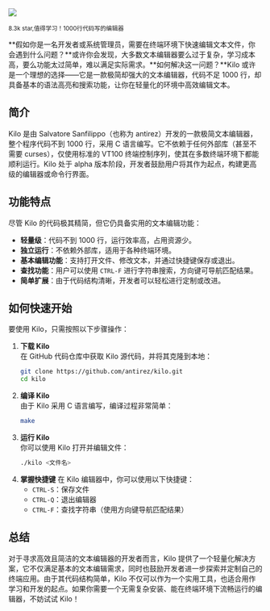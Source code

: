 <img src="/assets/image/250603-kilo.png"/> 

<small>8.3k star,值得学习！1000行代码写的编辑器</small>

 **假如你是一名开发者或系统管理员，需要在终端环境下快速编辑文本文件，你会遇到什么问题？**或许你会发现，大多数文本编辑器要么过于复杂，学习成本高，要么功能太过简单，难以满足实际需求。**如何解决这一问题？**Kilo 或许是一个理想的选择——它是一款极简却强大的文本编辑器，代码不足 1000 行，却具备基本的语法高亮和搜索功能，让你在轻量化的环境中高效编辑文本。

## **简介**
Kilo 是由 Salvatore Sanfilippo（也称为 antirez）开发的一款极简文本编辑器，整个程序代码不到 1000 行，采用 C 语言编写。它不依赖于任何外部库（甚至不需要 curses），仅使用标准的 VT100 终端控制序列，使其在多数终端环境下都能顺利运行。Kilo 处于 alpha 版本阶段，开发者鼓励用户将其作为起点，构建更高级的编辑器或命令行界面。

## **功能特点**
尽管 Kilo 的代码极其精简，但它仍具备实用的文本编辑功能：
- **轻量级**：代码不到 1000 行，运行效率高，占用资源少。
- **独立运行**：不依赖外部库，适用于各种终端环境。
- **基本编辑功能**：支持打开文件、修改文本，并通过快捷键保存或退出。
- **查找功能**：用户可以使用 `CTRL-F` 进行字符串搜索，方向键可导航匹配结果。
- **简单扩展**：由于代码结构清晰，开发者可以轻松进行定制或改进。

## **如何快速开始**
要使用 Kilo，只需按照以下步骤操作：
1. **下载 Kilo**  
   在 GitHub 代码仓库中获取 Kilo 源代码，并将其克隆到本地：
   ```bash
   git clone https://github.com/antirez/kilo.git
   cd kilo
   ```
2. **编译 Kilo**  
   由于 Kilo 采用 C 语言编写，编译过程非常简单：
   ```bash
   make
   ```
3. **运行 Kilo**  
   你可以使用 Kilo 打开并编辑文件：
   ```bash
   ./kilo <文件名>
   ```
4. **掌握快捷键**
   在 Kilo 编辑器中，你可以使用以下快捷键：
   - `CTRL-S`：保存文件
   - `CTRL-Q`：退出编辑器
   - `CTRL-F`：查找字符串（使用方向键导航匹配结果）

## **总结**
对于寻求高效且简洁的文本编辑器的开发者而言，Kilo 提供了一个轻量化解决方案，它不仅满足基本的文本编辑需求，同时也鼓励开发者进一步探索并定制自己的终端应用。由于其代码结构简单，Kilo 不仅可以作为一个实用工具，也适合用作学习和开发的起点。如果你需要一个无需复杂安装、能在终端环境下流畅运行的编辑器，不妨试试 Kilo！